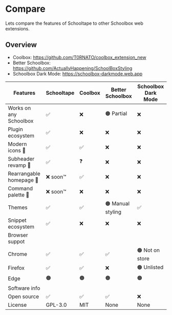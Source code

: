 # Compare

Lets compare the features of Schooltape to other Schoolbox web extensions.

## Overview

- Coolbox: <https://github.com/T0RNATO/coolbox_extension_new>
- Better Schoolbox: <https://github.com/ActuallyHappening/SchoolBoxStyling>
- Schoolbox Dark Mode: <https://schoolbox-darkmode.web.app>

| Features                  | Schooltape       | Coolbox | Better Schoolbox   | Schoolbox Dark Mode |
| ------------------------- | ---------------- | ------- | ------------------ | ------------------- |
| Works on any Schoolbox    | ✅               | ❌      | 🟠 Partial         | ❌                  |
| Plugin ecosystem          | ✅               | ❌      | ❌                 | ❌                  |
| Modern icons 🔌           | ✅               | ✅      | ❌                 | ❌                  |
| Subheader revamp 🔌       | ✅               | ❓      | ❌                 | ❌                  |
| Rearrangable homepage 🔌  | ❌ soon™         | ✅      | ❌                 | ❌                  |
| Command palette 🔌        | ❌ soon™         | ❌      | ❌                 | ❌                  |
| Themes                    | ✅               | ✅      | 🟠 Manual styling  | ✅                  |
| Snippet ecosystem         | ✅               | ❌      | ❌                 | ❌                  |
| Browser suppot            |                  |         |                    |                     |
| Chrome                    | ✅               | ✅      | ✅                 | 🟠 Not on store     |
| Firefox                   | ✅               | ✅      | ❌                 | 🟠 Unlisted         |
| Edge                      | 🟠               | 🟠      | 🟠                 | 🟠                  |
| Software info             |                  |         |                    |                     |
| Open source               | ✅               | ✅      | ✅                 | ❌                  |
| License                   | GPL-3.0          | MIT     | None               | None                |
